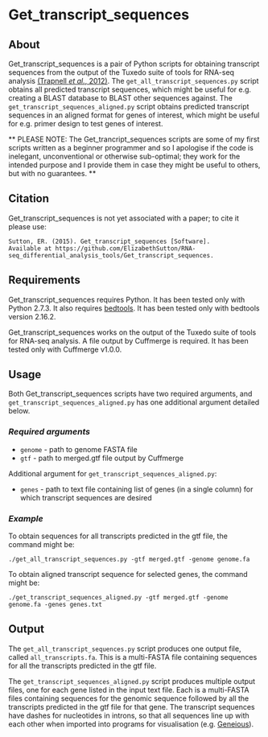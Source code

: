 # Get_transcript_sequences
## About
Get_transcript_sequences is a pair of Python scripts for obtaining transcript sequences from the output of the Tuxedo suite of tools for RNA-seq analysis [(Trapnell *et al.*, 2012)](http://www.nature.com/nprot/journal/v7/n3/full/nprot.2012.016.html). The `get_all_transcript_sequences.py` script obtains all predicted transcript sequences, which might be useful for e.g. creating a BLAST database to BLAST other sequences against. The `get_transcript_sequences_aligned.py` script obtains predicted transcript sequences in an aligned format for genes of interest, which might be useful for e.g. primer design to test genes of interest.

** PLEASE NOTE: The Get_trancript_sequences scripts are some of my first scripts written as a beginner programmer and so I apologise if the code is inelegant, unconventional or otherwise sub-optimal; they work for the intended purpose and I provide them in case they might be useful to others, but with no guarantees. ** 

## Citation
Get_transcript_sequences is not yet associated with a paper; to cite it please use:

    Sutton, ER. (2015). Get_transcript_sequences [Software]. 
    Available at https://github.com/ElizabethSutton/RNA-seq_differential_analysis_tools/Get_transcript_sequences.

## Requirements
Get_transcript_sequences requires Python. It has been tested only with Python 2.7.3. It also requires [bedtools](https://github.com/arq5x/bedtools2). It has been tested only with bedtools version 2.16.2.

Get_transcript_sequences works on the output of the Tuxedo suite of tools for RNA-seq analysis. A file output by Cuffmerge is required. It has been tested only with Cuffmerge v1.0.0.  

## Usage
Both Get_transcript_sequences scripts have two required arguments, and `get_transcript_sequences_aligned.py` has one additional argument detailed below.

### *Required arguments*
* `genome` - path to genome FASTA file
* `gtf` - path to merged.gtf file output by Cuffmerge

Additional argument for `get_transcript_sequences_aligned.py`:
* `genes` - path to text file containing list of genes (in a single column) for which transcript sequences are desired 

### *Example*
To obtain sequences for all transcripts predicted in the gtf file, the command might be:

    ./get_all_transcript_sequences.py -gtf merged.gtf -genome genome.fa

To obtain aligned transcript sequence for selected genes, the command might be:

    ./get_transcript_sequences_aligned.py -gtf merged.gtf -genome genome.fa -genes genes.txt

## Output
The `get_all_transcript_sequences.py` script produces one output file, called `all_transcripts.fa`. This is a multi-FASTA file containing sequences for all the transcripts predicted in the gtf file.

The `get_transcript_sequences_aligned.py` script produces multiple output files, one for each gene listed in the input text file. Each is a multi-FASTA files containing sequences for the genomic sequence followed by all the transcripts predicted in the gtf file for that gene. The transcript sequences have dashes for nucleotides in introns, so that all sequences line up with each other when imported into programs for visualisation (e.g. [Geneious](http://www.geneious.com/)). 
